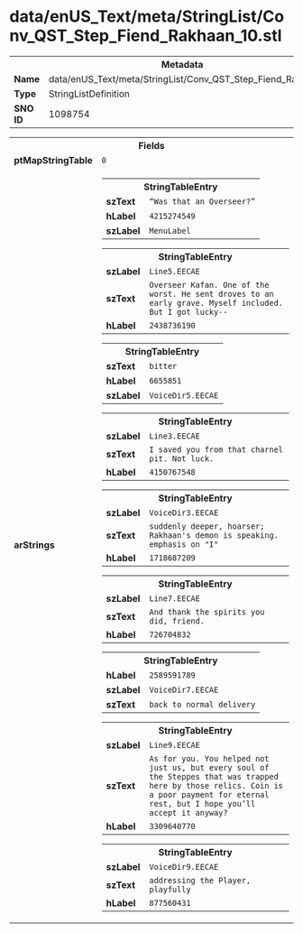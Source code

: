 <h1>data/enUS_Text/meta/StringList/Conv_QST_Step_Fiend_Rakhaan_10.stl</h1><table><tr><th colspan="100%">Metadata</th></tr><tr><td><b>Name</b></td><td>data/enUS_Text/meta/StringList/Conv_QST_Step_Fiend_Rakhaan_10.stl</td></tr><tr><td><b>Type</b></td><td>StringListDefinition</td></tr><tr><td><b>SNO ID</b></td><td>1098754</td></tr></table>

<table><tr><th colspan="100%">Fields</th></tr><tr><td><b>ptMapStringTable</b></td><td><code>0</code></td></tr><tr><td><b>arStrings</b></td><td><table><tr><th colspan="100%">StringTableEntry</th></tr><tr><td><b>szText</b></td><td><code>“Was that an Overseer?”</code></td></tr><tr><td><b>hLabel</b></td><td><code>4215274549</code></td></tr><tr><td><b>szLabel</b></td><td><code>MenuLabel</code></td></tr></table>


<table><tr><th colspan="100%">StringTableEntry</th></tr><tr><td><b>szLabel</b></td><td><code>Line5.EECAE</code></td></tr><tr><td><b>szText</b></td><td><code>Overseer Kafan. One of the worst. He sent droves to an early grave. Myself included. But I got lucky--</code></td></tr><tr><td><b>hLabel</b></td><td><code>2438736190</code></td></tr></table>


<table><tr><th colspan="100%">StringTableEntry</th></tr><tr><td><b>szText</b></td><td><code>bitter</code></td></tr><tr><td><b>hLabel</b></td><td><code>6655851</code></td></tr><tr><td><b>szLabel</b></td><td><code>VoiceDir5.EECAE</code></td></tr></table>


<table><tr><th colspan="100%">StringTableEntry</th></tr><tr><td><b>szLabel</b></td><td><code>Line3.EECAE</code></td></tr><tr><td><b>szText</b></td><td><code>I saved you from that charnel pit. Not luck.</code></td></tr><tr><td><b>hLabel</b></td><td><code>4150767548</code></td></tr></table>


<table><tr><th colspan="100%">StringTableEntry</th></tr><tr><td><b>szLabel</b></td><td><code>VoiceDir3.EECAE</code></td></tr><tr><td><b>szText</b></td><td><code>suddenly deeper, hoarser; Rakhaan's demon is speaking. emphasis on "I"</code></td></tr><tr><td><b>hLabel</b></td><td><code>1718687209</code></td></tr></table>


<table><tr><th colspan="100%">StringTableEntry</th></tr><tr><td><b>szLabel</b></td><td><code>Line7.EECAE</code></td></tr><tr><td><b>szText</b></td><td><code>And thank the spirits you did, friend.</code></td></tr><tr><td><b>hLabel</b></td><td><code>726704832</code></td></tr></table>


<table><tr><th colspan="100%">StringTableEntry</th></tr><tr><td><b>hLabel</b></td><td><code>2589591789</code></td></tr><tr><td><b>szLabel</b></td><td><code>VoiceDir7.EECAE</code></td></tr><tr><td><b>szText</b></td><td><code>back to normal delivery</code></td></tr></table>


<table><tr><th colspan="100%">StringTableEntry</th></tr><tr><td><b>szLabel</b></td><td><code>Line9.EECAE</code></td></tr><tr><td><b>szText</b></td><td><code>As for you. You helped not just us, but every soul of the Steppes that was trapped here by those relics. Coin is a poor payment for eternal rest, but I hope you’ll accept it anyway?</code></td></tr><tr><td><b>hLabel</b></td><td><code>3309640770</code></td></tr></table>


<table><tr><th colspan="100%">StringTableEntry</th></tr><tr><td><b>szLabel</b></td><td><code>VoiceDir9.EECAE</code></td></tr><tr><td><b>szText</b></td><td><code>addressing the Player, playfully</code></td></tr><tr><td><b>hLabel</b></td><td><code>877560431</code></td></tr></table>


</td></tr></table>

